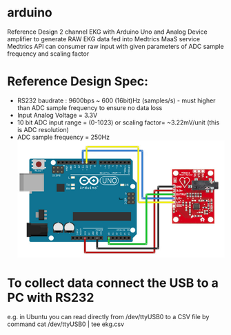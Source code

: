 # arduino
Reference Design 2 channel EKG  with Arduino Uno and Analog Device amplifier to generate RAW EKG data fed into Medtrics MaaS service
Medtrics API can consumer raw input with given parameters of ADC sample frequency and scaling factor
# Reference Design Spec:
  * RS232 baudrate : 9600bps ~ 600 (16bit)Hz (samples/s) - must higher than ADC sample frequency to ensure no data loss
  * Input Analog Voltage = 3.3V   
  * 10 bit ADC input range = (0-1023) or scaling factor= ~3.22mV/unit (this is ADC resolution)     
  * ADC sample frequency = 250Hz  
  ![Alt text](https://github.com/medtricsio/arduino/blob/master/schematic.jpg?raw=true "Schematics")

# To collect data connect the USB to a PC with RS232
e.g. in Ubuntu you can read directly from /dev/ttyUSB0  to a CSV file by command
    cat /dev/ttyUSB0 | tee ekg.csv
